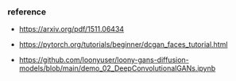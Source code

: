 ### reference 

* https://arxiv.org/pdf/1511.06434

* https://pytorch.org/tutorials/beginner/dcgan_faces_tutorial.html

* https://github.com/loonyuser/loony-gans-diffusion-models/blob/main/demo_02_DeepConvolutionalGANs.ipynb 
